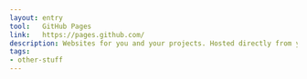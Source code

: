 ```yaml
---
layout: entry
tool:	GitHub Pages
link:	https://pages.github.com/
description: Websites for you and your projects. Hosted directly from your GitHub repository. Just edit, push, and your changes are live.
tags:
- other-stuff
---
```

